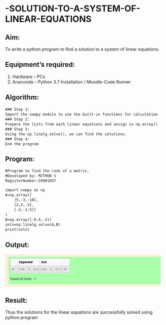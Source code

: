 # -SOLUTION-TO-A-SYSTEM-OF-LINEAR-EQUATIONS
## Aim:
To write a python program to find a solution to a system of linear equations.
## Equipment’s required:
1. 	Hardware – PCs
2. 	Anaconda – Python 3.7 Installation / Moodle-Code Runner
## Algorithm:
```
### Step 1: 
Import the numpy module to use the built-in functions for calculation
### Step 2: 
Prepare the lists from each linear equations and assign in np.array()
### Step 3: 
Using the np.linalg.solve(), we can find the solutions.
### Step 4: 
End the program
```
## Program:
```
#Program to find the rank of a matrix.
#Developed by: MITHUN S
RegisterNumber:24901037
```
```
import numpy as np
A=np.array([
    [5,-3,-10],
    [2,2,-3],
    [-3,-1,5]]
)
B=np.array([-9,4,-1])
soln=np.linalg.solve(A,B)
print(soln)
```


## Output:
![result pic](ex01.png)
## Result: 
Thus the solutions for the linear equations are successfully solved using python program

